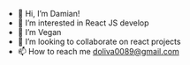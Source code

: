 - 👋 Hi, I’m Damian!
- 👀 I’m interested in React JS develop
- 🌱 I’m Vegan
- 💞️ I’m looking to collaborate on react projects
- 📫 How to reach me doliva0089@gmail.com

<!---
dami0089/dami0089 is a ✨ special ✨ repository because its `README.md` (this file) appears on your GitHub profile.
You can click the Preview link to take a look at your changes.
--->
